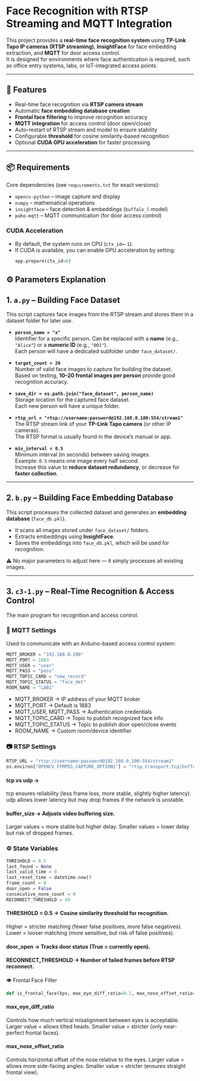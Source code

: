 # Face Recognition with RTSP Streaming and MQTT Integration

This project provides a **real-time face recognition system** using **TP-Link Tapo IP cameras (RTSP streaming)**, **InsightFace** for face embedding extraction, and **MQTT** for door access control.  
It is designed for environments where face authentication is required, such as office entry systems, labs, or IoT-integrated access points.

---

## 🚀 Features
- Real-time face recognition via **RTSP camera stream**
- Automatic **face embedding database creation**
- **Frontal face filtering** to improve recognition accuracy
- **MQTT integration** for access control (door open/close)
- Auto-restart of RTSP stream and model to ensure stability
- Configurable **threshold** for cosine similarity-based recognition
- Optional **CUDA GPU acceleration** for faster processing

---

## 📦 Requirements

Core dependencies (see `requirements.txt` for exact versions):
- `opencv-python` – image capture and display
- `numpy` – mathematical operations
- `insightface` – face detection & embeddings (`buffalo_l` model)
- `paho-mqtt` – MQTT communication (for door access control)

### CUDA Acceleration
- By default, the system runs on CPU (`ctx_id=-1`).  
- If CUDA is available, you can enable GPU acceleration by setting:
  ```python
  app.prepare(ctx_id=0)
  ```

## ⚙️ Parameters Explanation

## 1. `a.py` – Building Face Dataset
This script captures face images from the RTSP stream and stores them in a dataset folder for later use.

- **`person_name = "x"`**  
  Identifier for a specific person. Can be replaced with a **name** (e.g., `"Alice"`) or a **numeric ID** (e.g., `"001"`).  
  Each person will have a dedicated subfolder under `face_dataset/`.

- **`target_count = 20`**  
  Number of valid face images to capture for building the dataset.  
  Based on testing, **10–20 frontal images per person** provide good recognition accuracy.

- **`save_dir = os.path.join("face_dataset", person_name)`**  
  Storage location for the captured face dataset.  
  Each new person will have a unique folder.

- **`rtsp_url = "rtsp://username:password@192.168.0.100:554/stream1"`**  
  The RTSP stream link of your **TP-Link Tapo camera** (or other IP cameras).  
  The RTSP format is usually found in the device’s manual or app.

- **`min_interval = 0.5`**  
  Minimum interval (in seconds) between saving images.  
  Example: `0.5` means one image every half second.  
  Increase this value to **reduce dataset redundancy**, or decrease for **faster collection**.

---

## 2. `b.py` – Building Face Embedding Database
This script processes the collected dataset and generates an **embedding database** (`face_db.pkl`).

- It scans all images stored under `face_dataset/` folders.  
- Extracts embeddings using **InsightFace**.  
- Saves the embeddings into `face_db.pkl`, which will be used for recognition.  

⚠️ No major parameters to adjust here — it simply processes all existing images.

---

## 3. `c3-1.py` – Real-Time Recognition & Access Control
The main program for recognition and access control.

### 🔑 MQTT Settings

Used to communicate with an Arduino-based access control system:
  ```python
  MQTT_BROKER = "192.168.0.200" 
  MQTT_PORT = 1883
  MQTT_USER = "user" 
  MQTT_PASS = "pass" 
  MQTT_TOPIC_CARD = "new_record"
  MQTT_TOPIC_STATUS = "face_det" 
  ROOM_NAME = "LAB1"
  ```
- MQTT_BROKER → IP address of your MQTT broker
- MQTT_PORT → Default is 1883
- MQTT_USER, MQTT_PASS → Authentication credentials
- MQTT_TOPIC_CARD → Topic to publish recognized face info
- MQTT_TOPIC_STATUS → Topic to publish door open/close events
- ROOM_NAME → Custom room/device identifier

### 📷 RTSP Settings
  ```python
  RTSP_URL = "rtsp://username:password@192.168.0.100:554/stream1"
  os.environ["OPENCV_FFMPEG_CAPTURE_OPTIONS"] = "rtsp_transport;tcp|buffer_size;4096"
  ```
#### tcp vs udp →
tcp ensures reliability (less frame loss, more stable, slightly higher latency).
udp allows lower latency but may drop frames if the network is unstable.
#### buffer_size → Adjusts video buffering size.
Larger values = more stable but higher delay.
Smaller values = lower delay but risk of dropped frames.

### ⚙️ State Variables
  ```python
  THRESHOLD = 0.5
  last_found = None
  last_valid_time = 0
  last_reset_time = datetime.now()
  frame_count = 0
  door_open = False
  consecutive_none_count = 0
  RECONNECT_THRESHOLD = 50
  ```
#### THRESHOLD = 0.5 → Cosine similarity threshold for recognition.
Higher = stricter matching (fewer false positives, more false negatives).
Lower = looser matching (more sensitive, but risk of false positives).
#### door_open → Tracks door status (True = currently open).
#### RECONNECT_THRESHOLD → Number of failed frames before RTSP reconnect.

👁️ Frontal Face Filter
  ```python
  def is_frontal_face(kps, max_eye_diff_ratio=0.2, max_nose_offset_ratio=0.2):
  ```
#### max_eye_diff_ratio
Controls how much vertical misalignment between eyes is acceptable.
Larger value = allows tilted heads.
Smaller value = stricter (only near-perfect frontal faces).
#### max_nose_offset_ratio
Controls horizontal offset of the nose relative to the eyes.
Larger value = allows more side-facing angles.
Smaller value = stricter (ensures straight frontal view).
